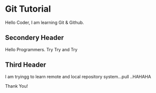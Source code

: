 # Git Tutorial

Hello Coder, I am learning Git & Github.
## Secondery Header

Hello Programmers. Try Try and Try

## Third Header

I am tryingg to learn remote and local repository system...pull ..HAHAHA


Thank You!
